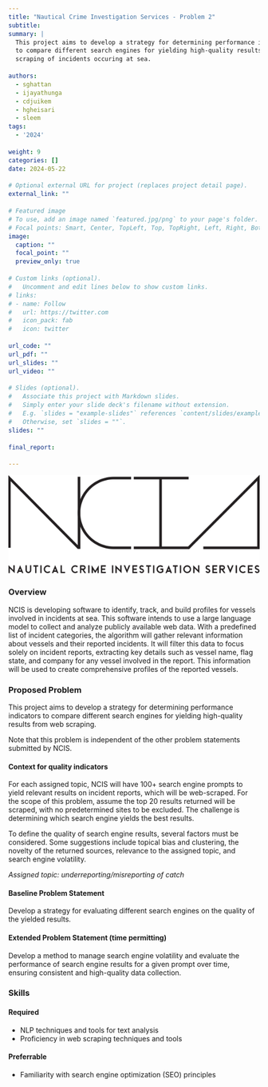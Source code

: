 ```yaml
---
title: "Nautical Crime Investigation Services - Problem 2"
subtitle:
summary: |
  This project aims to develop a strategy for determining performance indicators
  to compare different search engines for yielding high-quality results from web
  scraping of incidents occuring at sea.

authors:
  - sghattan
  - ijayathunga
  - cdjuikem
  - hgheisari
  - sleem
tags:
  - '2024'

weight: 9
categories: []
date: 2024-05-22

# Optional external URL for project (replaces project detail page).
external_link: ""

# Featured image
# To use, add an image named `featured.jpg/png` to your page's folder.
# Focal points: Smart, Center, TopLeft, Top, TopRight, Left, Right, BottomLeft, Bottom, BottomRight.
image:
  caption: ""
  focal_point: ""
  preview_only: true

# Custom links (optional).
#   Uncomment and edit lines below to show custom links.
# links:
# - name: Follow
#   url: https://twitter.com
#   icon_pack: fab
#   icon: twitter

url_code: ""
url_pdf: ""
url_slides: ""
url_video: ""

# Slides (optional).
#   Associate this project with Markdown slides.
#   Simply enter your slide deck's filename without extension.
#   E.g. `slides = "example-slides"` references `content/slides/example-slides.md`.
#   Otherwise, set `slides = ""`.
slides: ""

final_report:

---
```

![](NCISLogo.svg)

### Overview
NCIS is developing software to identify, track, and build profiles for vessels
involved in incidents at sea. This software intends to use a large language
model to collect and analyze publicly available web data. With a predefined
list of incident categories, the algorithm will gather relevant information
about vessels and their reported incidents. It will filter this data to focus
solely on incident reports, extracting key details such as vessel name, flag
state, and company for any vessel involved in the report. This information will
be used to create comprehensive profiles of the reported vessels.

### Proposed Problem
This project aims to develop a strategy for determining performance indicators
to compare different search engines for yielding high-quality results from web
scraping.

Note that this problem is independent of the other problem statements submitted
by NCIS.


#### Context for quality indicators
For each assigned topic, NCIS will have 100+ search engine prompts to yield
relevant results on incident reports, which will be web-scraped. For the scope
of this problem, assume the top 20 results returned will be scraped, with no
predetermined sites to be excluded. The challenge is determining which search
engine yields the best results. 

To define the quality of search engine results, several factors must be
considered. Some suggestions include topical bias and clustering, the novelty
of the returned sources, relevance to the assigned topic, and search engine
volatility. 

_Assigned topic: underreporting/misreporting of catch_

#### Baseline Problem Statement
Develop a strategy for evaluating different search engines on the quality of
the yielded results. 

#### Extended Problem Statement (time permitting)
Develop a method to manage search engine volatility and evaluate the
performance of search engine results for a given prompt over time, ensuring
consistent and high-quality data collection.

### Skills
#### Required
 * NLP techniques and tools for text analysis
 * Proficiency in web scraping techniques and tools
#### Preferrable
 * Familiarity with search engine optimization (SEO) principles
